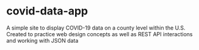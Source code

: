 # covid-data-app
A simple site to display COVID-19 data on a county level within the U.S.
Created to practice web design concepts as well as REST API interactions and working with JSON data
